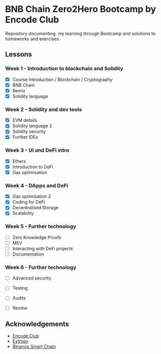 
# BNB Chain Zero2Hero Bootcamp by Encode Club

Repository documenting  my learning through Bootcamp and solutions to homeworks and exercises



## Lessons

### Week 1 - Introduction to blockchain and Solidity
- [x] Course Introduction / Blockchain / Cryptography
- [x] BNB Chain
- [x] Remix
- [x] Solidity language

### Week 2 - Solidity and dev tools
- [x] EVM details
- [x] Solidity language 2
- [x] Solidity security
- [x] Further IDEs

### Week 3 - UI and DeFi intro
- [x] Ethers
- [x] Introduction to DeFi
- [x] Gas optimisation

### Week 4 - DApps and DeFi
- [x] Gas optimisation 2
- [x] Coding for DeFi
- [x] Decentralised Storage
- [x] Scalability

### Week 5 - Further technology
- [ ] Zero Knowledge Proofs
- [ ] MEV
- [ ] Interacting with DeFi projects
- [ ] Documentation

### Week 6 - Further technology
- [ ] Advanced security
- [ ] Testing
- [ ] Audits
- [ ] Review



## Acknowledgements

 - [Encode Club](https://www.encode.club/)
 - [Extropy](https://extropy.io/)
 - [Binance Smart Chain](https://www.bnbchain.org/en)


